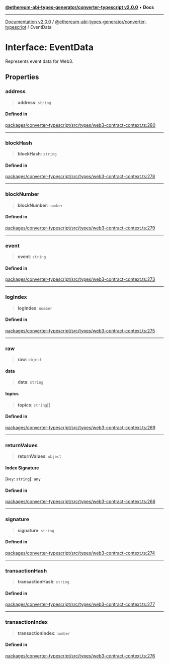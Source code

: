 [**@ethereum-abi-types-generator/converter-typescript v2.0.0**](../README.md) • **Docs**

***

[Documentation v2.0.0](../../../packages.md) / [@ethereum-abi-types-generator/converter-typescript](../README.md) / EventData

# Interface: EventData

Represents event data for Web3.

## Properties

### address

> **address**: `string`

#### Defined in

[packages/converter-typescript/src/types/web3-contract-context.ts:280](https://github.com/niZmosis/ethereum-abi-types-generator/blob/34014c6ac1a58a7622fbd21e7421270aae38bf36/packages/converter-typescript/src/types/web3-contract-context.ts#L280)

***

### blockHash

> **blockHash**: `string`

#### Defined in

[packages/converter-typescript/src/types/web3-contract-context.ts:278](https://github.com/niZmosis/ethereum-abi-types-generator/blob/34014c6ac1a58a7622fbd21e7421270aae38bf36/packages/converter-typescript/src/types/web3-contract-context.ts#L278)

***

### blockNumber

> **blockNumber**: `number`

#### Defined in

[packages/converter-typescript/src/types/web3-contract-context.ts:279](https://github.com/niZmosis/ethereum-abi-types-generator/blob/34014c6ac1a58a7622fbd21e7421270aae38bf36/packages/converter-typescript/src/types/web3-contract-context.ts#L279)

***

### event

> **event**: `string`

#### Defined in

[packages/converter-typescript/src/types/web3-contract-context.ts:273](https://github.com/niZmosis/ethereum-abi-types-generator/blob/34014c6ac1a58a7622fbd21e7421270aae38bf36/packages/converter-typescript/src/types/web3-contract-context.ts#L273)

***

### logIndex

> **logIndex**: `number`

#### Defined in

[packages/converter-typescript/src/types/web3-contract-context.ts:275](https://github.com/niZmosis/ethereum-abi-types-generator/blob/34014c6ac1a58a7622fbd21e7421270aae38bf36/packages/converter-typescript/src/types/web3-contract-context.ts#L275)

***

### raw

> **raw**: `object`

#### data

> **data**: `string`

#### topics

> **topics**: `string`[]

#### Defined in

[packages/converter-typescript/src/types/web3-contract-context.ts:269](https://github.com/niZmosis/ethereum-abi-types-generator/blob/34014c6ac1a58a7622fbd21e7421270aae38bf36/packages/converter-typescript/src/types/web3-contract-context.ts#L269)

***

### returnValues

> **returnValues**: `object`

#### Index Signature

 \[`key`: `string`\]: `any`

#### Defined in

[packages/converter-typescript/src/types/web3-contract-context.ts:266](https://github.com/niZmosis/ethereum-abi-types-generator/blob/34014c6ac1a58a7622fbd21e7421270aae38bf36/packages/converter-typescript/src/types/web3-contract-context.ts#L266)

***

### signature

> **signature**: `string`

#### Defined in

[packages/converter-typescript/src/types/web3-contract-context.ts:274](https://github.com/niZmosis/ethereum-abi-types-generator/blob/34014c6ac1a58a7622fbd21e7421270aae38bf36/packages/converter-typescript/src/types/web3-contract-context.ts#L274)

***

### transactionHash

> **transactionHash**: `string`

#### Defined in

[packages/converter-typescript/src/types/web3-contract-context.ts:277](https://github.com/niZmosis/ethereum-abi-types-generator/blob/34014c6ac1a58a7622fbd21e7421270aae38bf36/packages/converter-typescript/src/types/web3-contract-context.ts#L277)

***

### transactionIndex

> **transactionIndex**: `number`

#### Defined in

[packages/converter-typescript/src/types/web3-contract-context.ts:276](https://github.com/niZmosis/ethereum-abi-types-generator/blob/34014c6ac1a58a7622fbd21e7421270aae38bf36/packages/converter-typescript/src/types/web3-contract-context.ts#L276)
